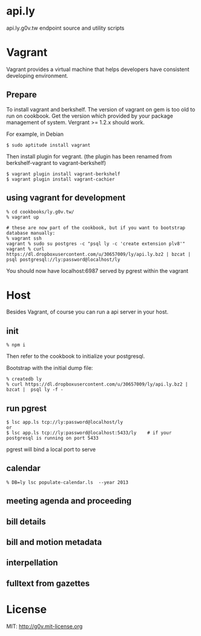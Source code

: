 api.ly
======

api.ly.g0v.tw endpoint source and utility scripts

# Vagrant

Vagrant provides a virtual machine that helps developers have consistent developing environment.

## Prepare

To install vagrant and berkshelf. The version of vagrant on gem is too old to run on cookbook. Get the version which provided by your package management of system. Vergrant >= 1.2.x should work.

For example, in Debian

    $ sudo aptitude install vagrant

Then install plugin for vegrant. (the plugin has been renamed from berkshelf-vagrant to vagrant-berkshelf)

    $ vagrant plugin install vagrant-berkshelf
    $ vagrant plugin install vagrant-cachier

## using vagrant for development

    % cd cookbooks/ly.g0v.tw/
    % vagrant up

    # these are now part of the cookbook, but if you want to bootstrap database manually:
    % vagrant ssh
    vagrant % sudo su postgres -c "psql ly -c 'create extension plv8'"
    vagrant % curl https://dl.dropboxusercontent.com/u/30657009/ly/api.ly.bz2 | bzcat |  psql postgresql://ly:password@localhost/ly

You should now have localhost:6987 served by pgrest within the vagrant

# Host

Besides Vagrant, of course you can run a api server in your host.

## init

    % npm i

Then refer to the cookbook to initialize your postgresql.

Bootstrap with the initial dump file:

    % createdb ly
    % curl https://dl.dropboxusercontent.com/u/30657009/ly/api.ly.bz2 | bzcat |  psql ly -f -

## run pgrest

    $ lsc app.ls tcp://ly:password@localhost/ly
    or
    $ lsc app.ls tcp://ly:password@localhost:5433/ly    # if your postgresql is running on port 5433

pgrest will bind a local port to serve

## calendar

    % DB=ly lsc populate-calendar.ls  --year 2013

## meeting agenda and proceeding

## bill details

## bill and motion metadata

## interpellation

## fulltext from gazettes

License
=======
MIT: http://g0v.mit-license.org
